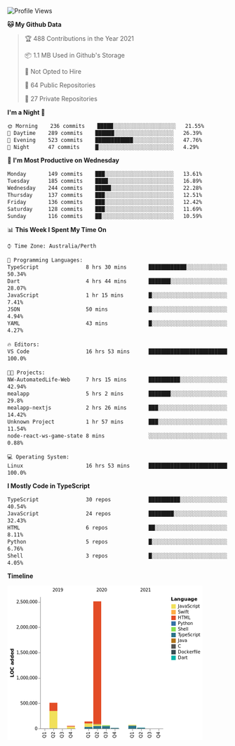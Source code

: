 <!--START_SECTION:waka-->
![Profile Views](http://img.shields.io/badge/Profile%20Views-2-blue)

**🐱 My Github Data** 

> 🏆 488 Contributions in the Year 2021
 > 
> 📦 1.1 MB Used in Github's Storage 
 > 
> 🚫 Not Opted to Hire
 > 
> 📜 64 Public Repositories 
 > 
> 🔑 27 Private Repositories  
 > 
**I'm a Night 🦉** 

```text
🌞 Morning    236 commits    █████░░░░░░░░░░░░░░░░░░░░   21.55% 
🌆 Daytime    289 commits    ██████░░░░░░░░░░░░░░░░░░░   26.39% 
🌃 Evening    523 commits    ████████████░░░░░░░░░░░░░   47.76% 
🌙 Night      47 commits     █░░░░░░░░░░░░░░░░░░░░░░░░   4.29%

```
📅 **I'm Most Productive on Wednesday** 

```text
Monday       149 commits    ███░░░░░░░░░░░░░░░░░░░░░░   13.61% 
Tuesday      185 commits    ████░░░░░░░░░░░░░░░░░░░░░   16.89% 
Wednesday    244 commits    █████░░░░░░░░░░░░░░░░░░░░   22.28% 
Thursday     137 commits    ███░░░░░░░░░░░░░░░░░░░░░░   12.51% 
Friday       136 commits    ███░░░░░░░░░░░░░░░░░░░░░░   12.42% 
Saturday     128 commits    ███░░░░░░░░░░░░░░░░░░░░░░   11.69% 
Sunday       116 commits    ██░░░░░░░░░░░░░░░░░░░░░░░   10.59%

```


📊 **This Week I Spent My Time On** 

```text
⌚︎ Time Zone: Australia/Perth

💬 Programming Languages: 
TypeScript               8 hrs 30 mins       ████████████░░░░░░░░░░░░░   50.34% 
Dart                     4 hrs 44 mins       ███████░░░░░░░░░░░░░░░░░░   28.07% 
JavaScript               1 hr 15 mins        █░░░░░░░░░░░░░░░░░░░░░░░░   7.41% 
JSON                     50 mins             █░░░░░░░░░░░░░░░░░░░░░░░░   4.94% 
YAML                     43 mins             █░░░░░░░░░░░░░░░░░░░░░░░░   4.27%

🔥 Editors: 
VS Code                  16 hrs 53 mins      █████████████████████████   100.0%

🐱‍💻 Projects: 
NW-AutomatedLife-Web     7 hrs 15 mins       ██████████░░░░░░░░░░░░░░░   42.94% 
mealapp                  5 hrs 2 mins        ███████░░░░░░░░░░░░░░░░░░   29.8% 
mealapp-nextjs           2 hrs 26 mins       ███░░░░░░░░░░░░░░░░░░░░░░   14.42% 
Unknown Project          1 hr 57 mins        ███░░░░░░░░░░░░░░░░░░░░░░   11.54% 
node-react-ws-game-state 8 mins              ░░░░░░░░░░░░░░░░░░░░░░░░░   0.88%

💻 Operating System: 
Linux                    16 hrs 53 mins      █████████████████████████   100.0%

```

**I Mostly Code in TypeScript** 

```text
TypeScript               30 repos            ██████████░░░░░░░░░░░░░░░   40.54% 
JavaScript               24 repos            ████████░░░░░░░░░░░░░░░░░   32.43% 
HTML                     6 repos             ██░░░░░░░░░░░░░░░░░░░░░░░   8.11% 
Python                   5 repos             █░░░░░░░░░░░░░░░░░░░░░░░░   6.76% 
Shell                    3 repos             █░░░░░░░░░░░░░░░░░░░░░░░░   4.05%

```


**Timeline**

![Chart not found](https://raw.githubusercontent.com/NWylynko/NWylynko/main/charts/bar_graph.png) 


<!--END_SECTION:waka-->
